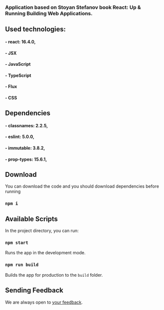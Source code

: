 ### Application based on Stoyan Stefanov book React: Up & Running Building Web Applications.


## Used technologies:
#### - react: 16.4.0,
#### - JSX
#### - JavaScript
#### - TypeScript
#### - Flux
#### - CSS


## Dependencies
#### - classnames: 2.2.5,
#### - eslint: 5.0.0,
#### - immutable: 3.8.2,
#### - prop-types: 15.6.1,

    
## Download
You can download the code and you should download dependencies before running
### `npm i`


## Available Scripts
In the project directory, you can run:

### `npm start`
Runs the app in the development mode.<br>

### `npm run build`
Builds the app for production to the `build` folder.<br>

## Sending Feedback
We are always open to [your feedback](https://github.com/Dariuszsibik/whinepad/issues).


